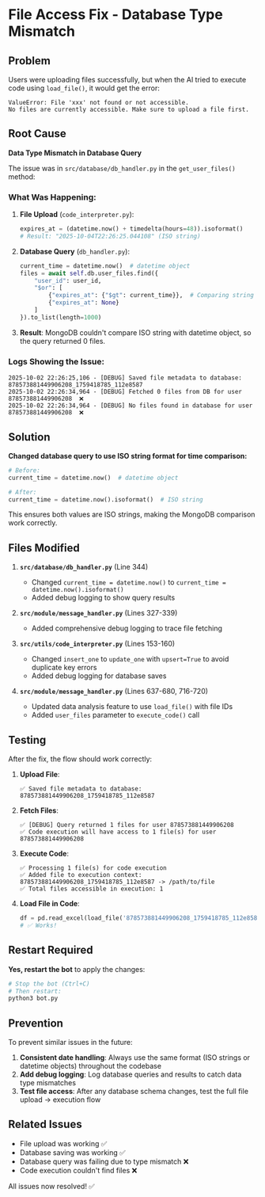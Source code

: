 # File Access Fix - Database Type Mismatch

## Problem

Users were uploading files successfully, but when the AI tried to execute code using `load_file()`, it would get the error:

```
ValueError: File 'xxx' not found or not accessible.
No files are currently accessible. Make sure to upload a file first.
```

## Root Cause

**Data Type Mismatch in Database Query**

The issue was in `src/database/db_handler.py` in the `get_user_files()` method:

### What Was Happening:

1. **File Upload** (`code_interpreter.py`):
   ```python
   expires_at = (datetime.now() + timedelta(hours=48)).isoformat()
   # Result: "2025-10-04T22:26:25.044108" (ISO string)
   ```

2. **Database Query** (`db_handler.py`):
   ```python
   current_time = datetime.now()  # datetime object
   files = await self.db.user_files.find({
       "user_id": user_id,
       "$or": [
           {"expires_at": {"$gt": current_time}},  # Comparing string > datetime ❌
           {"expires_at": None}
       ]
   }).to_list(length=1000)
   ```

3. **Result**: MongoDB couldn't compare ISO string with datetime object, so the query returned 0 files.

### Logs Showing the Issue:

```
2025-10-02 22:26:25,106 - [DEBUG] Saved file metadata to database: 878573881449906208_1759418785_112e8587
2025-10-02 22:26:34,964 - [DEBUG] Fetched 0 files from DB for user 878573881449906208  ❌
2025-10-02 22:26:34,964 - [DEBUG] No files found in database for user 878573881449906208  ❌
```

## Solution

**Changed database query to use ISO string format for time comparison:**

```python
# Before:
current_time = datetime.now()  # datetime object

# After:
current_time = datetime.now().isoformat()  # ISO string
```

This ensures both values are ISO strings, making the MongoDB comparison work correctly.

## Files Modified

1. **`src/database/db_handler.py`** (Line 344)
   - Changed `current_time = datetime.now()` to `current_time = datetime.now().isoformat()`
   - Added debug logging to show query results

2. **`src/module/message_handler.py`** (Lines 327-339)
   - Added comprehensive debug logging to trace file fetching

3. **`src/utils/code_interpreter.py`** (Lines 153-160)
   - Changed `insert_one` to `update_one` with `upsert=True` to avoid duplicate key errors
   - Added debug logging for database saves

4. **`src/module/message_handler.py`** (Lines 637-680, 716-720)
   - Updated data analysis feature to use `load_file()` with file IDs
   - Added `user_files` parameter to `execute_code()` call

## Testing

After the fix, the flow should work correctly:

1. **Upload File**:
   ```
   ✅ Saved file metadata to database: 878573881449906208_1759418785_112e8587
   ```

2. **Fetch Files**:
   ```
   ✅ [DEBUG] Query returned 1 files for user 878573881449906208
   ✅ Code execution will have access to 1 file(s) for user 878573881449906208
   ```

3. **Execute Code**:
   ```
   ✅ Processing 1 file(s) for code execution
   ✅ Added file to execution context: 878573881449906208_1759418785_112e8587 -> /path/to/file
   ✅ Total files accessible in execution: 1
   ```

4. **Load File in Code**:
   ```python
   df = pd.read_excel(load_file('878573881449906208_1759418785_112e8587'))
   # ✅ Works!
   ```

## Restart Required

**Yes, restart the bot** to apply the changes:

```bash
# Stop the bot (Ctrl+C)
# Then restart:
python3 bot.py
```

## Prevention

To prevent similar issues in the future:

1. **Consistent date handling**: Always use the same format (ISO strings or datetime objects) throughout the codebase
2. **Add debug logging**: Log database queries and results to catch data type mismatches
3. **Test file access**: After any database schema changes, test the full file upload → execution flow

## Related Issues

- File upload was working ✅
- Database saving was working ✅  
- Database query was failing due to type mismatch ❌
- Code execution couldn't find files ❌

All issues now resolved! ✅
